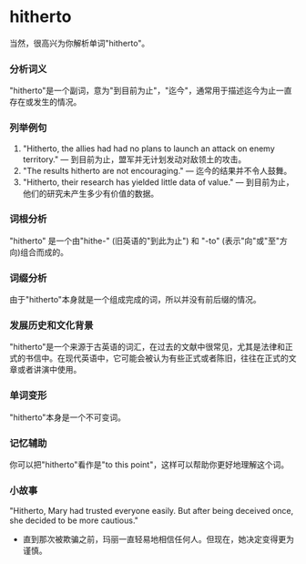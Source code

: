 # hitherto

当然，很高兴为你解析单词"hitherto"。

  

### 分析词义

  

"hitherto"是一个副词，意为"到目前为止"，"迄今"，通常用于描述迄今为止一直存在或发生的情况。

  

### 列举例句

  

1.  "Hitherto, the allies had had no plans to launch an attack on enemy territory." — 到目前为止，盟军并无计划发动对敌领土的攻击。
2.  "The results hitherto are not encouraging." — 迄今的结果并不令人鼓舞。
3.  "Hitherto, their research has yielded little data of value." — 到目前为止，他们的研究未产生多少有价值的数据。

  

### 词根分析

  

"hitherto" 是一个由"hithe-" (旧英语的"到此为止") 和 "-to" (表示"向"或"至"方向)组合而成的。

  

### 词缀分析

  

由于"hitherto"本身就是一个组成完成的词，所以并没有前后缀的情况。

  

### 发展历史和文化背景

  

"hitherto"是一个来源于古英语的词汇，在过去的文献中很常见，尤其是法律和正式的书信中。在现代英语中，它可能会被认为有些正式或者陈旧，往往在正式的文章或者讲演中使用。

  

### 单词变形

  

"hitherto"本身是一个不可变词。

  

### 记忆辅助

  

你可以把"hitherto"看作是"to this point"，这样可以帮助你更好地理解这个词。

  

### 小故事

  

"Hitherto, Mary had trusted everyone easily. But after being deceived once, she decided to be more cautious."

  

*   直到那次被欺骗之前，玛丽一直轻易地相信任何人。但现在，她决定变得更为谨慎。
